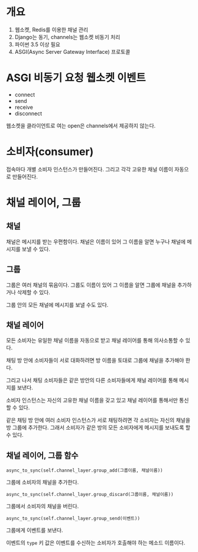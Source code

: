# 개요

1. 웹소켓, Redis를 이용한 채널 관리
2. Django는 동기, channels는 웹소켓 비동기 처리
3. 파이썬 3.5 이상 필요
4. ASGI(Async Server Gateway Interface) 프로토콜

# ASGI 비동기 요청 웹소켓 이벤트
* connect
* send
* receive
* disconnect

웹소켓을 클라이언트로 여는 open은 channels에서 제공하지 않는다.

# 소비자(consumer)
접속마다 개별 소비자 인스턴스가 만들어진다. 그리고 각각 고유한 채널 이름이 자동으로 만들어진다.

# 채널 레이어, 그룹

## 채널
채널은 메시지를 받는 우편함이다. 채널은 이름이 있어 그 이름을 알면 누구나 채널에 메시지를 보낼 수 있다.

## 그룹
그룹은 여러 채널의 묶음이다. 그룹도 이름이 있어 그 이름을 알면 그룹에 채널을 추가하거나 삭제할 수 있다.

그룹 안의 모든 채널에 메시지를 보낼 수도 있다. 

## 채널 레이어
모든 소비자는 유일한 채널 이름을 자동으로 받고 채널 레이어를 통해 의사소통할 수 있다.

채팅 방 안에 소비자들이 서로 대화하려면 방 이름을 토대로 그룹에 채널을 추가해야 한다.

그리고 나서 채팅 소비자들은 같은 방안의 다른 소비자들에게 채널 레이어를 통해 메시지를 보낸다.

소비자 인스턴스는 자신의 고유한 채널 이름을 갖고 있고 채널 레이어를 통해서만 통신할 수 있다.

같은 채팅 방 안에 여러 소비자 인스턴스가 서로 채팅하려면 각 소비자는 자신의 채널을 방 그룹에 추가한다. 그래서 소비자가 같은 방의 모든 소비자에게 메시지를 보내도록 할 수 있다.

## 채널 레이어, 그룹 함수
```
async_to_sync(self.channel_layer.group_add(그룹이름, 채널이름))
```
그룹에 소비자의 채널을 추가한다.

```
async_to_sync(self.channel_layer.group_discard(그룹이름, 채널이름))
```
그룹에서 소비자의 채널을 버린다.

```
async_to_sync(self.channel_layer.group_send(이벤트))
```
그룹에게 이벤트를 보낸다.

이벤트의 `type` 키 값은 이벤트를 수신하는 소비자가 호출해야 하는 메소드 이름이다.

